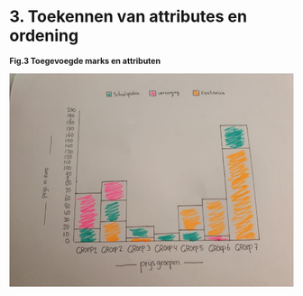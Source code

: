# 3. Toekennen van attributes en ordening

  
**Fig.3 Toegevoegde marks en attributen**

![](../.gitbook/assets/fweftwge.jpeg)

